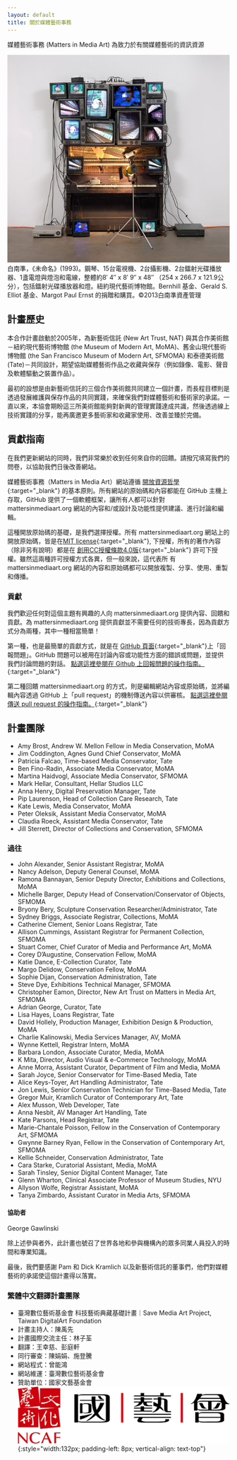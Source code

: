 ```yaml
---
layout: default
title: 關於媒體藝術事務
---
```



<section id="about" class="section scrollspy" markdown="1">

<span class="flow-text">
媒體藝術事務 (Matters in Media Art) 為致力於有關媒體藝術的資訊資源
</span>

![](img/paik.jpg)
<span class="img-caption" markdown="1">
白南準，《未命名》(1993)。鋼琴、15台電視機、2台攝影機、2台鐳射光碟播放器、1盞電燈與燈泡和電線，整體約8′ 4″ x 8′ 9″ x 48″ （254 x 266.7 x 121.9公分），包括鐳射光碟播放器和燈。紐約現代藝術博物館。Bernhill 基金、Gerald S. Elliot 基金、Margot Paul Ernst 的捐贈和購買。©2013白南準資產管理
</span>

</section>



<section id="project-history" class="section scrollspy" markdown="1">

## 計畫歷史

本合作計畫啟動於2005年，為新藝術信託 (New Art Trust, NAT) 與其合作美術館－紐約現代藝術博物館 (the Museum of Modern Art, MoMA)、舊金山現代藝術博物館 (the San Francisco Museum of Modern Art, SFMOMA) 和泰德美術館 (Tate)－共同設計，期望協助媒體藝術作品之收藏與保存（例如錄像、電影、聲音及軟體驅動之裝置作品）。

最初的設想是由新藝術信託的三個合作美術館共同建立一個計畫，而長程目標則是透過發展維護與保存作品的共同實踐，來確保我們對媒體藝術和藝術家的承諾。一直以來，本協會期盼這三所美術館能夠對新興的管理實踐達成共識，然後透過線上技術實踐的分享，能再廣邀更多藝術家和收藏家使用、改善並臻於完備。

</section>

<section id="contribution-guidelines" class="section scrollspy" markdown="1">

## 貢獻指南

在我們更新網站的同時，我們非常樂於收到任何來自你的回饋。請撥冗填寫我們的問卷，以協助我們日後改善網站。

媒體藝術事務（Matters in Media Art）網站遵循 [開放資源哲學](https://opensource.org/osd){:target="_blank"} 的基本原則。所有網站的原始碼和內容都能在 GitHub 主機上存取，GitHub 提供了一個軟體框架，讓所有人都可以針對 mattersinmediaart.org 網站的內容和/或設計及功能性提供建議、進行討論和編輯。

這種開放原始碼的基礎，是我們選擇授權。所有 mattersinmediaart.org 網站上的開放原始碼，皆是在[MIT license](https://en.wikipedia.org/wiki/MIT_License){:target="_blank"}, 下授權，所有的著作內容（除非另有說明）都是在 [創用CC授權條款4.0版](http://creativecommons.org/licenses/by/4.0/){:target="_blank"} 許可下授權。雖然這兩種許可授權方式各異，但一般來說，這代表所 有mattersinmediaart.org 網站的內容和原始碼都可以開放複製、分享、使用、重製和傳播。

### 貢獻

我們歡迎任何對這個主題有興趣的人向 mattersinmediaart.org 提供內容、回饋和貢獻。為 mattersinmediaart.org 提供貢獻並不需要任何的技術專長，因為貢獻方式分為兩種，其中一種相當簡單！

第一種，也是最簡單的貢獻方式，就是在 [GitHub 頁面](https://github.com/matters-in-media-art/mattersinmediart.org/issues){:target="_blank"}上「回報問題」。GitHub 問題可以被用在討論內容或功能性方面的錯誤或問題，並提供我們討論問題的對話。 [點選這裡參閱在 Github 上回報問題的操作指南。](https://help.github.com/articles/creating-an-issue/){:target="_blank"}

第二種回饋 mattersinmediaart.org 的方式，則是編輯網站內容或原始碼，並將編輯內容透過 GitHub 上「pull request」的機制傳送內容以供審核。 [點選這裡參閱傳送 pull request 的操作指南。](https://help.github.com/articles/using-pull-requests/){:target="_blank"}

<!--

make a note about how we are accepting pull requests, but not new repo admins at the moment

also some text about how we are a small team of volunteers and time is limited

link to the contributors page and explain the distinction between project team and contributors

-->

</section>

<section id="the-team" class="section scrollspy" markdown="1">


## 計畫團隊
* Amy Brost, Andrew W. Mellon Fellow in Media Conservation, MoMA
* Jim Coddington, Agnes Gund Chief Conservator, MoMA
* Patricia Falcao, Time-based Media Conservator, Tate
* Ben Fino-Radin, Associate Media Conservator, MoMA
* Martina Haidvogl, Associate Media Conservator, SFMOMA
* Mark Hellar, Consultant, Hellar Studios LLC
* Anna Henry, Digital Preservation Manager, Tate
* Pip Laurenson, Head of Collection Care Research, Tate
* Kate Lewis, Media Conservator, MoMA
* Peter Oleksik, Assistant Media Conservator, MoMA
* Claudia Roeck, Assistant Media Conservator, Tate
* Jill Sterrett, Director of Collections and Conservation, SFMOMA

### 過往

* John Alexander, Senior Assistant Registrar, MoMA
* Nancy Adelson, Deputy General Counsel, MoMA
* Ramona Bannayan, Senior Deputy Director, Exhibitions and Collections, MoMA
* Michelle Barger, Deputy Head of Conservation/Conservator of Objects, SFMOMA
* Bryony Bery, Sculpture Conservation Researcher/Administrator, Tate
* Sydney Briggs, Associate Registrar, Collections, MoMA
* Catherine Clement, Senior Loans Registrar, Tate
* Allison Cummings, Assistant Registrar for Permanent Collection, SFMOMA
* Stuart Comer, Chief Curator of Media and Performance Art, MoMA
* Corey D’Augustine, Conservation Fellow, MoMA
* Katie Dance, E-Collection Curator, Tate
* Margo Delidow, Conservation Fellow, MoMA
* Sophie Dijan, Conservation Administration, Tate
* Steve Dye, Exhibitions Technical Manager, SFMOMA
* Christopher Eamon, Director, New Art Trust on Matters in Media Art, SFMOMA
* Adrian George, Curator, Tate
* Lisa Hayes, Loans Registrar, Tate
* David Hollely, Production Manager, Exhibition Design & Production, MoMA
* Charlie Kalinowski, Media Services Manager, AV, MoMA
* Wynne Kettell, Registrar Intern, MoMA
* Barbara London, Associate Curator, Media, MoMA
* K Mita, Director, Audio Visual & e-Commerce Technology, MoMA
* Anne Morra, Assistant Curator, Department of Film and Media, MoMA
* Sarah Joyce, Senior Conservator for Time-Based Media, Tate
* Alice Keys-Toyer, Art Handling Administrator, Tate
* Jon Lewis, Senior Conservation Technician for Time-Based Media, Tate
* Gregor Muir, Kramlich Curator of Contemporary Art, Tate
* Alex Musson, Web Developer, Tate
* Anna Nesbit, AV Manager Art Handling, Tate
* Kate Parsons, Head Registrar, Tate
* Marie-Chantale Poisson, Fellow in the Conservation of Contemporary Art, SFMOMA
* Gwynne Barney Ryan, Fellow in the Conservation of Contemporary Art, SFMOMA
* Kellie Schneider, Conservation Administrator, Tate
* Cara Starke, Curatorial Assistant, Media, MoMA
* Sarah Tinsley, Senior Digital Content Manager, Tate
* Glenn Wharton, Clinical Associate Professor of Museum Studies, NYU
* Allyson Wolfe, Registrar Assistant, MoMA
* Tanya Zimbardo, Assistant Curator in Media Arts, SFMOMA


#### 協助者
George Gawlinski

除上述參與者外，此計畫也號召了世界各地和參與機構內的眾多同業人員投入的時間和專業知識。

最後，我們要感謝 Pam 和 Dick Kramlich 以及新藝術信託的董事們，他們對媒體藝術的承諾使這個計畫得以落實。

### 繁體中文翻譯計畫團隊
* 臺灣數位藝術基金會 科技藝術典藏基礎計畫｜Save Media Art Project, Taiwan DigitalArt Foundation
* 計畫主持人：陳禹先
* 計畫國際交流主任：林子荃
* 翻譯：王幸慈、彭庭軒
* 同行審查：陳娟娟、施登騰
* 網站程式：曾能鴻
* 網站維運：臺灣數位藝術基金會
* 贊助單位：國家文藝基金會 
![國家文藝基金會LOGO](img/ncafroc.jpg){:style="width:132px; padding-left: 8px; vertical-align: text-top"}

</section>
